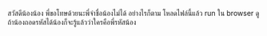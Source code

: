 สวัสดีน้องน้อง พี่ขอโทษด้วยนะพี่จำชื่อน้องไม่ได้ อย่างไรก็ตาม โหลดไฟล์นี้แล้ว run ใน browser ดู ถ้าน้องถอดรหัสได้น้องก็จะรู้แล้วว่าใครคือพี่รหัสน้อง
